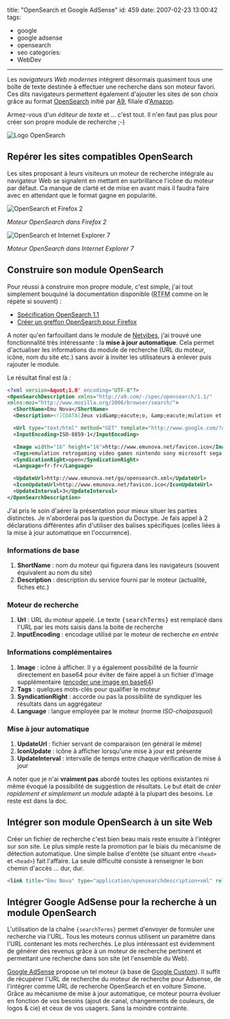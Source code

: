 title: "OpenSearch et Google AdSense"
id: 459
date: 2007-02-23 13:00:42
tags:
- google
- google adsense
- opensearch
- seo
categories:
- WebDev
---

Les _navigateurs Web modernes_ intègrent désormais quasiment tous une boîte de texte destinée à effectuer une recherche dans son moteur favori. Ces dits navigateurs permettent également d'ajouter les sites de son choix grâce au format [OpenSearch](http://www.opensearch.org) initié par [A9](http://www.a9.com), filiale d'[Amazon](http://www.amazon.fr).

Armez-vous d'un _éditeur de texte_ et ... c'est tout. Il n'en faut pas plus pour créer son propre module de recherche ;-)

<!--more-->

![Logo OpenSearch](/images/2007/02/opensearch.png)

## Repérer les sites compatibles OpenSearch

Les sites proposant à leurs visiteurs un moteur de recherche intégrale au navigateur Web se signalent en mettant en surbrillance l'icône du moteur par défaut. Ca manque de clarté et de mise en avant mais il faudra faire avec en attendant que le format gagne en popularité.

![OpenSearch et Firefox 2](/images/2007/02/emunova-opensearch-fx2.png)

_Moteur OpenSearch dans Firefox 2_

![OpenSearch et Internet Explorer 7](/images/2007/02/emunova-opensearch-ie7.png)

_Moteur OpenSearch dans Internet Explorer 7_

## Construire son module OpenSearch

Pour réussi à construire mon propre module, c'est simple, j'ai tout simplement bouquiné la documentation disponible (<acronym title="Read The Fucking Manual">RTFM</acronym> comme on le répète si souvent) :

*   [Spécification OpenSearch 1.1](http://www.opensearch.org/Specifications/OpenSearch/1.1/Draft_3)
*   [Créer un greffon OpenSearch pour Firefox](http://developer.mozilla.org/en/docs/Creating_OpenSearch_plugins_for_Firefox)

A noter qu'en farfouillant dans le module de [Netvibes](http://www.netvibes.com), j'ai trouvé une fonctionnalité très intéressante : la **mise à jour automatique**. Cela permet d'actualiser les informations du module de recherche (URL du moteur, icône, nom du site etc.) sans avoir à inviter les utilisateurs à enlever puis rajouter le module.

Le résultat final est là :

```xml
<?xml version=&quot;1.0" encoding="UTF-8"?>
<OpenSearchDescription xmlns="http://a9.com/-/spec/opensearch/1.1/"
xmlns:moz="http://www.mozilla.org/2006/browser/search/">
  <ShortName>Emu Nova</ShortName>
  <Description><![CDATA[Jeux vid&amp;eacute;o, &amp;eacute;mulation et retrogaming.]]></Description>

  <Url type="text/html" method="GET" template="http://www.google.com/?q={searchTerms}" />
  <InputEncoding>ISO-8859-1</InputEncoding>

  <Image width="16" height="16">http://www.emunova.net/favicon.ico</Image>
  <Tags>emulation retrogaming video games nintendo sony microsoft sega arcade consoles computers</Tags>
  <SyndicationRight>open</SyndicationRight>
  <Language>fr-fr</Language>

  <UpdateUrl>http://www.emunova.net/go/opensearch.xml</UpdateUrl>
  <IconUpdateUrl>http://www.emunova.net/favicon.ico</IconUpdateUrl>
  <UpdateInterval>3</UpdateInterval>
</OpenSearchDescription>
```

J'ai pris le soin d'aérer la présentation pour mieux situer les parties distinctes. Je n'aborderai pas la question du Doctype. Je fais appel à 2 déclarations différentes afin d'utiliser des balises spécifiques (celles liées à la mise à jour automatique en l'occurrence).

### Informations de base

1.  **ShortName** : nom du moteur qui figurera dans les navigateurs (souvent équivalent au nom du site)
2.  **Description** : description du service fourni par le moteur (actualité, fiches etc.)

### Moteur de recherche

1.  **Url** : URL du moteur appelé. Le texte <kbd>{searchTerms}</kbd> est remplacé dans l'URL par les mots saisis dans la boite de recherche
2.  **InputEncoding** : encodage utilisé par le moteur de recherche _en entrée_

### Informations complémentaires

1.  **Image** : icône à afficher. Il y a également possibilité de la fournir directement en base64 pour éviter de faire appel à un fichier d'image supplémentaire ([encoder une image en base64](http://software.hixie.ch/utilities/cgi/data/data))
2.  **Tags** : quelques mots-clés pour qualifier le moteur
3.  **SyndicationRight** : accorde ou pas la possibilité de syndiquer les résultats dans un aggrégateur
4.  **Language** : langue employée par le moteur (norme _ISO-chaipasquoi_)

### Mise à jour automatique

1.  **UpdateUrl** : fichier servant de comparaison (en général le même)
2.  **IconUpdate** : icône à afficher lorsqu'une mise à jour est présente
3.  **UpdateInterval** : intervalle de temps entre chaque vérification de mise à jour

A noter que je n'ai **vraiment pas** abordé toutes les options existantes ni même évoqué la possibilité de suggestion de résultats. Le but était de _créer rapidement et simplement un module_ adapté à la plupart des besoins. Le reste est dans la doc.

## Intégrer son module OpenSearch à un site Web

Créer un fichier de recherche c'est bien beau mais reste ensuite à l'intégrer sur son site. Le plus simple reste la promotion par le biais du mécanisme de détection automatique. Une simple balise d'entête (se situant entre `<head>` et `<head>`) fait l'affaire. La seule difficulté consiste à renseigner le bon chemin d'accès ... dur, dur.

```html
<link title="Emu Nova" type="application/opensearchdescription+xml" rel="search" href="mon_fichier_opensearch.xml">
```

## Intégrer Google AdSense pour la recherche à un module OpenSearch

L'utilisation de la chaîne `{searchTerms}` permet d'envoyer de formuler une recherche via l'URL. Tous les moteurs connus utilisent un paramètre dans l'URL contenant les mots recherchés. Le plus intéressant est évidemment de générer des revenus grâce à un moteur de recherche pertinent et permettant une recherche dans son site (et l'ensemble du Web).

[Google AdSense](http://www.google.com/adsense) propose un tel moteur (à base de [Google Custom](http://google.com/coop/cse/)). Il suffit de récupérer l'URL de recherche du moteur de recherche pour Adsense, de l'intégrer comme URL de recherche OpenSearch et en voiture Simone.
Grâce au mécanisme de mise à jour automatique, ce moteur pourra évoluer en fonction de vos besoins (ajout de canal, changements de couleurs, de logos & cie) et ceux de vos usagers. Sans la moindre contrainte.